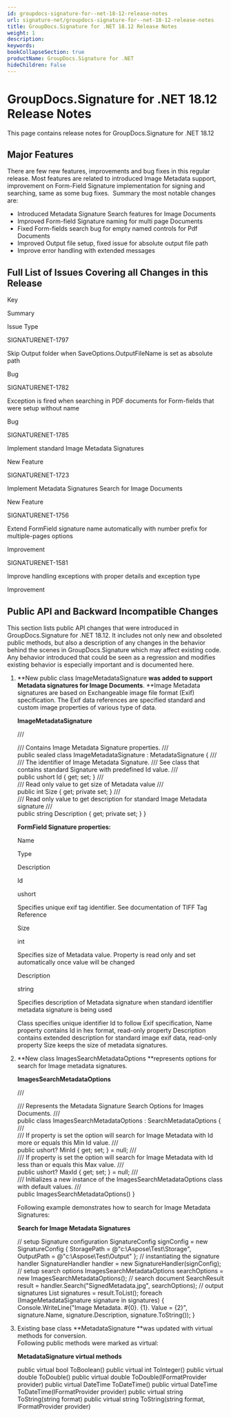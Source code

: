 ```yaml
---
id: groupdocs-signature-for--net-18-12-release-notes
url: signature-net/groupdocs-signature-for--net-18-12-release-notes
title: GroupDocs.Signature for .NET 18.12 Release Notes
weight: 1
description: 
keywords: 
bookCollapseSection: true
productName: GroupDocs.Signature for .NET
hideChildren: False
---
```


# GroupDocs.Signature for .NET 18.12 Release Notes


This page contains release notes for GroupDocs.Signature for .NET 18.12

## Major Features

There are few new features, improvements and bug fixes in this regular release. Most features are related to introduced Image Metadata support, improvement on Form-Field Signature implementation for signing and searching, same as some bug fixes.  Summary the most notable changes are:

*   Introduced Metadata Signature Search features for Image Documents
*   Improved Form-field Signature naming for multi page Documents
*   Fixed Form-fields search bug for empty named controls for Pdf Documents
*   Improved Output file setup, fixed issue for absolute output file path
*   Improve error handling with extended messages

## Full List of Issues Covering all Changes in this Release

Key

Summary

Issue Type

SIGNATURENET-1797

Skip Output folder when SaveOptions.OutputFileName is set as absolute path

Bug

SIGNATURENET-1782

Exception is fired when searching in PDF documents for Form-fields that were setup without name

Bug

SIGNATURENET-1785

Implement standard Image Metadata Signatures

New Feature

SIGNATURENET-1723

Implement Metadata Signatures Search for Image Documents

New Feature

SIGNATURENET-1756

Extend FormField signature name automatically with number prefix for multiple-pages options

Improvement

SIGNATURENET-1581

Improve handling exceptions with proper details and exception type

Improvement

## Public API and Backward Incompatible Changes

This section lists public API changes that were introduced in GroupDocs.Signature for .NET 18.12. It includes not only new and obsoleted public methods, but also a description of any changes in the behavior behind the scenes in GroupDocs.Signature which may affect existing code. Any behavior introduced that could be seen as a regression and modifies existing behavior is especially important and is documented here.

1.  **New public class ImageMetadataSignature **was added to support Metadata signatures for Image Documents**. **Image Metadata signatures are based on Exchangeable image file format (Exif) specification. The Exif data references are specified standard and custom image properties of various type of data.
    
    **ImageMetadataSignature**
    
    /// <summary>
    /// Contains Image Metadata Signature properties.
    /// </summary>
    public sealed class ImageMetadataSignature : MetadataSignature
    {
    	/// <summary>
    	/// The identifier of Image Metadata Signature.
    	/// See <see cref="ImageMetadataSignatures"/> class that contains standard Signature with predefined Id value.
    	/// </summary>
    	public ushort Id { get; set; }
    	/// <summary>
    	/// Read only value to get size of Metadata value
    	/// </summary>
    	public int Size { get; private set; }
    	/// <summary>
    	/// Read only value to get description for standard Image Metadata signature
    	/// </summary>
    	public string Description { get; private set; }
    }
    
    **FormField Signature properties:**
    
    Name
    
    Type
    
    Description
    
    Id
    
    ushort
    
    Specifies unique exif tag identifier. See documentation of TIFF Tag Reference
    
    Size
    
    int
    
    Specifies size of Metadata value. Property is read only and set automatically once value will be changed
    
    Description
    
    string
    
    Specifies description of Metadata signature when standard identifier metadata signature is being used
    
    Class specifies unique identifier Id to follow Exif specification, Name property contains Id in hex format, read-only property Description contains extended description for standard image exif data, read-only property Size keeps the size of metadata signatures.
    
2.  **New class ImagesSearchMetadataOptions **represents options for search for Image metadata signatures.
    
    **ImagesSearchMetadataOptions**
    
    /// <summary>
    /// Represents the Metadata Signature Search Options for Images Documents.
    /// </summary>
    public class ImagesSearchMetadataOptions : SearchMetadataOptions
    {
        /// <summary>
        /// If property is set the option will search for Image Metadata with Id more or equals this Min Id value.
        /// </summary>
        public ushort? MinId { get; set; } = null;
        /// <summary>
        /// If property is set the option will search for Image Metadata with Id less than or equals this Max value.
        /// </summary>
        public ushort? MaxId { get; set; } = null;
        /// <summary>
        /// Initializes a new instance of the ImagesSearchMetadataOptions class with default values.
        /// </summary>
        public ImagesSearchMetadataOptions()
    }
    
    Following example demonstrates how to search for Image Metadata Signatures:
    
    **Search for Image Metadata Signatures**
    
    // setup Signature configuration
    SignatureConfig signConfig = new SignatureConfig
    {
        StoragePath = @"c:\\Aspose\\Test\\Storage",
        OutputPath = @"c:\\Aspose\\Test\\Output"
    };
    // instantiating the signature handler
    SignatureHandler handler = new SignatureHandler(signConfig);
    // setup search options
    ImagesSearchMetadataOptions searchOptions = new ImagesSearchMetadataOptions();
    // search document
    SearchResult result = handler.Search("SignedMetadata.jpg", searchOptions);
    // output signatures
    List<ImageMetadataSignature> signatures = result.ToList<ImageMetadataSignature>();
    foreach (ImageMetadataSignature signature in signatures)
    {
        Console.WriteLine("Image Metadata. #{0}. {1}. Value = {2}", signature.Name, signature.Description, signature.ToString());
    }
    
3.  Existing base class **MetadataSignature **was updated with virtual methods for conversion.  
    Following public methods were marked as virtual:
    
    **MetadataSignature virtual methods**
    
    public virtual bool ToBoolean()
    public virtual int ToInteger()
    public virtual double ToDouble()
    public virtual double ToDouble(IFormatProvider provider)
    public virtual DateTime ToDateTime()
    public virtual DateTime ToDateTime(IFormatProvider provider)
    public virtual string ToString(string format) 
    public virtual string ToString(string format, IFormatProvider provider)
    

